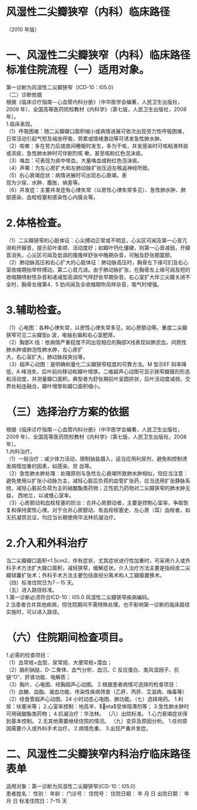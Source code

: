 # 风湿性二尖瓣狭窄（内科）临床路径  
（2010 年版）  
# 一、风湿性二尖瓣狭窄（内科）临床路径标准住院流程（一）适用对象。  
第一诊断为风湿性二尖瓣狭窄（ICD-10：I05.0）  
（二）诊断依据  
根据《临床诊疗指南－心血管内科分册》（中华医学会编著，人民卫生出版社，2009 年）、全国高等医药院校教材《内科学》（第七版，人民卫生出版社，2008 年）。  
1.临床表现。  
（1）呼吸困难：随二尖瓣瓣口面积缩小或病情进展可依次出现劳力性呼吸困难，日常活动引起气短及端坐呼吸，劳累或情绪激动等可诱发急性肺水肿。  
（2）咳嗽：多在劳力后或夜间睡眠时发生，多为干咳，并发感染时可咳粘液样痰或浓痰，急性肺水肿时可伴剧烈咳 嗽，甚至咳粉红色泡沫痰。  
（3）咯血：可表现为痰中带血，大量咯血或粉红色泡沫痰。  
（4）声嘶：为左心房扩大和左肺动脉扩张压迫左喉返神经所致。  
（5）右心衰竭症状：病情进展时可出现右心衰竭，表  
现为少尿、水肿、腹胀、纳差等。  
（6）并发症：主要并发症有心律失常（以房性心律失常多见）、急性肺水肿、肺部感染、血栓栓塞和感染性心内膜炎等。  
# 2.体格检查。  
（1）二尖瓣狭窄的心脏体征：心尖搏动正常或不明显，心尖区可闻及第一心音亢进和开瓣音，提示前叶柔顺、活动度好；如瓣叶钙化僵硬，则第一心音减弱，开瓣音消失。心尖区可闻及低调的隆隆样舒张中晚期杂音，可触及舒张期震颤。  
（2）肺动脉高压和右心扩大的心脏体征：肺动脉高压时，胸骨左下缘可扪及右心室收缩期抬举样搏动，第二心音亢进。由于肺动脉扩张，在胸骨左上缘可闻及短的收缩期喷射性杂音和递减型高调叹气样舒张早期杂音。右心室扩大伴三尖瓣关闭不全时，胸骨左缘第4、5 肋间闻及全收缩期吹风样杂音，吸气时增强。  
# 3.辅助检查。  
（1）心电图：各种心律失常，以房性心律失常多见，如心房颤动等。重度二尖瓣狭窄可见二尖瓣型p 波，电轴右偏和右心室肥厚。  
（2）胸部X 线：依病情严重程度不同出现相应的胸部X线表现如肺淤血，间质性肺水肿或肺泡性肺水肿，左心房扩  
大，右心室扩大，肺动脉段突出等。  
（3）超声心动图：是明确和量化二尖瓣狭窄程度的可靠方法。M 型示EF 斜率降低，A 峰消失，后叶前向移动和瓣叶增厚。二维超声心动图可显示狭窄瓣膜的形态和活动度，并测量瓣口面积。典型者为舒张期前叶呈圆拱状，后叶活动度减弱，交界处粘连融合，瓣叶增厚和瓣口面积缩小。  
# （三）选择治疗方案的依据  
根据《临床诊疗指南－心血管内科分册》（中华医学会编著，人民卫生出版社，2009 年）、全国高等医药院校教材《内科学》（第七版，人民卫生出版社，2008 年）。  
1.内科治疗。  
（1）一般治疗：减少体力活动，限制钠盐摄入，适当应用利尿剂，避免和控制诱发病情加重的因素，如感染、贫 血等。  
（2）急性肺水肿处理：处理原则与急性左心衰竭所致肺水肿相似，但应当注意：避免使用以扩张小动脉为主，减轻心脏后负荷的血管扩张药，应当选用扩张静脉系统，减轻心脏前负荷为主的硝酸酯类药物；正性肌力药物对二尖瓣狭窄的肺水肿无益， 西地兰，以减慢心室率。  
（3）心房颤动和血栓栓塞的防治：合并心房颤动者，主要是控制心室率，争取恢复和保持窦性心律。对于合并心房颤动、有血栓栓塞史、左心房（耳）血栓者，如无抗凝禁忌证，均应当长期使用华法林抗凝治疗。  
# 2.介入和外科治疗  
当二尖瓣瓣口面积<1.5cm2，伴有症状，尤其症状进行性加重时，可采用介入或外科手术方法扩大瓣口面积，减轻狭窄，缓解症状。介入治疗方法主要是指经皮二尖瓣球囊扩张术；外科手术方法主要包括直视分离术和人工瓣膜置换术。  
（四）标准住院日为7－15 天。  
（五）进入路径标准。  
1.第一诊断必须符合ICD-10：I05.0 风湿性二尖瓣狭窄疾病编码。  
2.当患者合并其他疾病，但住院期间不需特殊处理，也不影响第一诊断的临床路径实施时，可以进入路径。  
# （六）住院期间检查项目。  
1.必需的检查项目：  
（1）血常规$+$血型、尿常规、大便常规$+$潜血；  
（2）脑利钠肽、D-二聚体、血气分析、血沉、C 反应蛋白、类风湿因子、抗链“O”、肝肾功能、电解质；  
（3）胸片、心电图、经胸超声心动图。 2.根据患者病情可选择的检查项目：  
（1）血糖、血脂、凝血功能、传染性疾病筛查（乙肝、丙肝、艾滋病、梅毒等）  
（2）经食管超声心动图、24 小时动态心电图、肺功能。（七）选择用药。 1.利尿：呋塞米等； 2.心室率控制：地高辛、$eta$受体阻滞剂等； 3.急性肺水肿时可用硝酸酯类药物； 4.抗凝治疗：华法林。 （八）出院标准。 1.心力衰竭症状得到基本控制。 2.无其他需要继续住院的情况。 （九）变异及原因分析。 1.任何原因需要介入或外科手术治疗。 2.病情危重。  3.出现严重并发症。  
# 二、风湿性二尖瓣狭窄内科治疗临床路径表单  
适用对象：第一诊断为风湿性二尖瓣狭窄(ICD-10：I05.0)  
患者姓名：             性别：    年龄：      门诊号：         住院号：         住院日期：     年   月   日  出院日期：     年   月   日    标准住院日：7–15 天  
